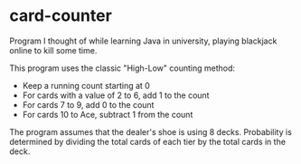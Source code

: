 # card-counter
Program I thought of while learning Java in university, playing blackjack online to kill some time.

This program uses the classic "High-Low" counting method:
 - Keep a running count starting at 0
 - For cards with a value of 2 to 6, add 1 to the count
 - For cards 7 to 9, add 0 to the count
 - For cards 10 to Ace, subtract 1 from the count

The program assumes that the dealer's shoe is using 8 decks. Probability is determined by dividing
the total cards of each tier by the total cards in the deck.
